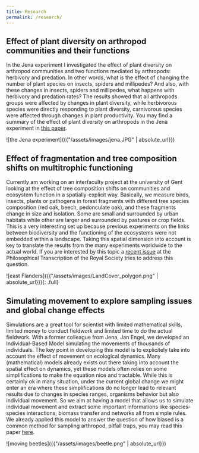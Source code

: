 ```yaml
---
title: Research
permalink: /research/
---
```


## Effect of plant diversity on arthropod communities and their functions

In the Jena experiment I investigated the effect of plant diversity on arthropod communities and two functions mediated by arthropods: herbivory and predation. In other words, what is the effect of changing the number of plant species on insects, spiders and millipedes? And also, with these changes in insects, spiders and millipedes, what happens with herbivory and predation rates? The results showed that all arthropods groups were affected by changes in plant diversity, while herbivorous species were directly responding to plant diversity, carnivorous species were affected through changes in plant productivity. You may find a summary of the effect of plant diversity on arthropods in the Jena experiment in [this paper](http://www.sciencedirect.com/science/article/pii/S1439179117300920).

![the Jena experiment]({{"/assets/images/jena.JPG" | absolute_url}})

## Effect of fragmentation and tree composition shifts on multitrophic functioning

Currently  am working on an interfaculty project at the university of Gent looking at the effect of tree composition shifts on communities and ecosystem function in a spatially-explicit way. Basically, we measure birds, insects, plants or pathogens in forest fragments with different tree species composition (red oak, beech, pedonculate oak), and these fragments change in size and isolation. Some are small and surrounded by urban habitats while other are larger and surrounded by pastures or crop fields. This is a very interesting set up because previous experiments on the links between biodiversity and the functioning of the ecosystems were not embedded within a landscape. Taking this spatial dimension into account is key to translate the results from the many experiments worldwide to the actual world. If you are interested by this topic a [recent issue](http://rstb.royalsocietypublishing.org/content/371/1694) at the Philosophical Transcription of the Royal Society tries to address this question. 

![east Flanders]({{"/assets/images/LandCover_polygon.png" | absolute_url}}){: .full}

## Simulating movement to explore sampling issues and global change effects

Simulations are a great tool for scientist with limited mathematical skills, limited money to conduct fieldwork and limited time to do the actual fieldwork. With a former colleague from Jena, Jan Engel, we developed an Individual-Based Model simulating the movements of thousands of individuals. The key point in developing this model is to explicitely take into account the effect of movement on ecological dynamics. Many (mathematical) models already exists out there taking into account the spatial effect on dynamics, yet these models often relies on some simplifications to make the equation nice and tractable. While this is certainly ok in many situation, under the current global change we might enter an era where these simplifications do no longer lead to relevant results due to changes in species ranges, organisms behavior but also individual movement. So we aim at having a model that allows us to simulate individual movement and extract some important informations like species-species interactions, biomass transfer and networks all from simple rules. We already applied this model to answer the question of how biased is a common method for sampling arthropod, pitfall traps, you may read this paper [here](http://onlinelibrary.wiley.com/doi/10.1002/ecs2.1790/full).

![moving beetles]({{"/assets/images/beetle.png" | absolute_url}})


